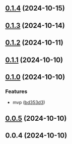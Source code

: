 

## [0.1.4](https://github.com/joaomelo/readme/compare/v0.1.3...v0.1.4) (2024-10-15)

## [0.1.3](https://github.com/joaomelo/readme/compare/v0.1.2...v0.1.3) (2024-10-14)

## [0.1.2](https://github.com/joaomelo/readme/compare/v0.1.1...v0.1.2) (2024-10-11)

## [0.1.1](https://github.com/joaomelo/readme/compare/v0.1.0...v0.1.1) (2024-10-10)

## [0.1.0](https://github.com/joaomelo/readme/compare/v0.0.5...v0.1.0) (2024-10-10)


### Features

* mvp ([bd353d3](https://github.com/joaomelo/readme/commit/bd353d31019ca58c47e5aea0489308cbd340005a))

## [0.0.5](https://github.com/joaomelo/readme/compare/v0.0.4...v0.0.5) (2024-10-10)

## 0.0.4 (2024-10-10)
